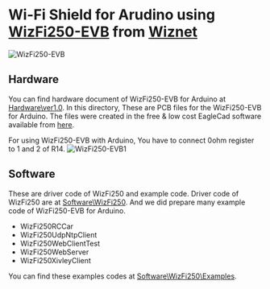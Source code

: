 # Wi-Fi Shield for Arudino using [WizFi250-EVB](http://wizwiki.net/wiki/doku.php?id=products:wizfi250:start) from [Wiznet](http://www.wiznet.co.kr/)


![WizFi250-EVB](https://raw.githubusercontent.com/Wiznet/Arduino_WizFi250/master/WizFi250-EVB.png "WizFi250-EVB")


## Hardware
You can find hardware document of WizFi250-EVB for Arduino at [Hardware\ver1.0](https://github.com/Wiznet/Arduino_WizFi250/tree/master/Hardware/ver1.0).
In this directory, These are PCB files for the WizFi250-EVB for Arduino. The files were created in the free & low cost EagleCad software available from [here](http://www.cadsoftusa.com/download-eagle/?language=en).


For using WizFi250-EVB with Arduino, You have to connect 0ohm register to 1 and 2 of R14.
![WizFi250-EVB1](https://raw.githubusercontent.com/Wiznet/Arduino_WizFi250/master/WizFi250-EVB1.png "WizFi250-EVB1")

## Software
These are driver code of WizFi250 and example code. Driver code of WizFi250 are at [Software\WizFi250](https://github.com/Wiznet/Arduino_WizFi250/tree/master/Software/WizFi250).
And we did prepare many example code of WizFi250-EVB for Arduino.
 - WizFi250RCCar
 - WizFi250UdpNtpClient
 - WizFi250WebClientTest
 - WizFi250WebServer
 - WizFi250XivleyClient


You can find these examples codes at [Software\WizFi250\Examples](https://github.com/Wiznet/Arduino_WizFi250/tree/master/Software/WizFi250/Examples).



